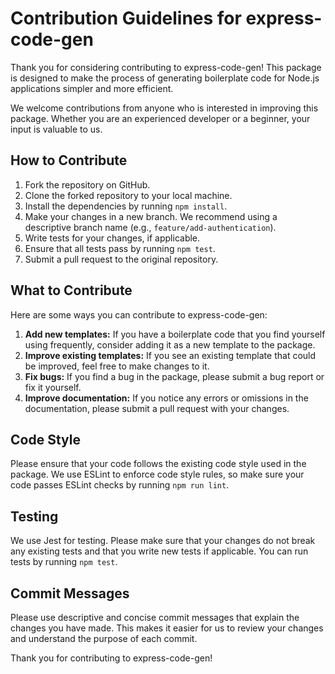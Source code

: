 # Contribution Guidelines for express-code-gen

Thank you for considering contributing to express-code-gen! This package is designed to make the process of generating boilerplate code for Node.js applications simpler and more efficient.

We welcome contributions from anyone who is interested in improving this package. Whether you are an experienced developer or a beginner, your input is valuable to us.

## How to Contribute

1. Fork the repository on GitHub.
2. Clone the forked repository to your local machine.
3. Install the dependencies by running `npm install`.
4. Make your changes in a new branch. We recommend using a descriptive branch name (e.g., `feature/add-authentication`).
5. Write tests for your changes, if applicable.
6. Ensure that all tests pass by running `npm test`.
7. Submit a pull request to the original repository.

## What to Contribute

Here are some ways you can contribute to express-code-gen:

1. **Add new templates:** If you have a boilerplate code that you find yourself using frequently, consider adding it as a new template to the package.
2. **Improve existing templates:** If you see an existing template that could be improved, feel free to make changes to it.
3. **Fix bugs:** If you find a bug in the package, please submit a bug report or fix it yourself.
4. **Improve documentation:** If you notice any errors or omissions in the documentation, please submit a pull request with your changes.

## Code Style

Please ensure that your code follows the existing code style used in the package. We use ESLint to enforce code style rules, so make sure your code passes ESLint checks by running `npm run lint`.

## Testing

We use Jest for testing. Please make sure that your changes do not break any existing tests and that you write new tests if applicable. You can run tests by running `npm test`.

## Commit Messages

Please use descriptive and concise commit messages that explain the changes you have made. This makes it easier for us to review your changes and understand the purpose of each commit.

Thank you for contributing to express-code-gen!

